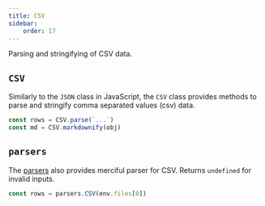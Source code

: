 ```yaml
---
title: CSV
sidebar:
    order: 17
---
```


Parsing and stringifying of CSV data.

## `CSV`

Similarly to the `JSON` class in JavaScript, the `CSV` class provides methods to parse and stringify comma separated values (csv) data.

```js
const rows = CSV.parse(`...`)
const md = CSV.markdownify(obj)
```

## `parsers`

The [parsers](/genaiscript/reference/scripts/parsers) also provides merciful parser for CSV.
Returns `undefined` for invalid inputs.

```js
const rows = parsers.CSV(env.files[0])
```
